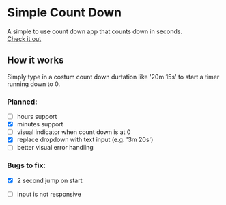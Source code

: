 # Simple Count Down
A simple to use count down app that counts down in seconds.\
[Check it out](https://ropfoo.github.io/Simple-Count-Down/)

## How it works
Simply type in a costum count down durtation like '20m 15s' to start a timer running down to 0.

### Planned:
- [ ] hours support
- [x] minutes support
- [ ] visual indicator when count down is at 0
- [x] replace dropdown with text input (e.g. '3m 20s')
- [ ] better visual error handling

### Bugs to fix:
- [x] 2 second jump on start
- [ ] input is not responsive




